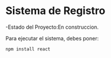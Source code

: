 <h1> Sistema de Registro </h1>
-Estado del Proyecto:En construccion.

Para ejecutar el sistema, debes poner:

```npm install react```
